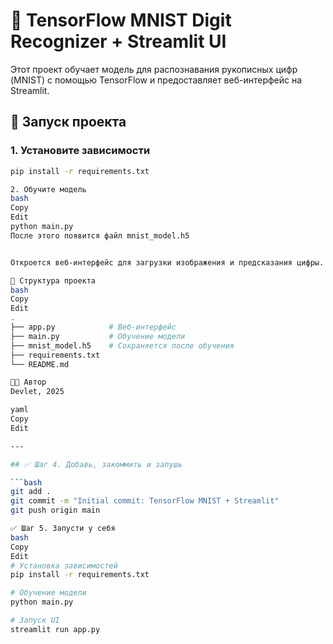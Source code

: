 # 🧠 TensorFlow MNIST Digit Recognizer + Streamlit UI

Этот проект обучает модель для распознавания рукописных цифр (MNIST) с помощью TensorFlow и предоставляет веб-интерфейс на Streamlit.

## 🚀 Запуск проекта

### 1. Установите зависимости

```bash
pip install -r requirements.txt

2. Обучите модель
bash
Copy
Edit
python main.py
После этого появится файл mnist_model.h5


Откроется веб-интерфейс для загрузки изображения и предсказания цифры.

📂 Структура проекта
bash
Copy
Edit
.
├── app.py            # Веб-интерфейс
├── main.py           # Обучение модели
├── mnist_model.h5    # Сохраняется после обучения
├── requirements.txt
└── README.md

👨‍💻 Автор
Devlet, 2025

yaml
Copy
Edit

---

## ✅ Шаг 4. Добавь, закоммить и запушь

```bash
git add .
git commit -m "Initial commit: TensorFlow MNIST + Streamlit"
git push origin main

✅ Шаг 5. Запусти у себя
bash
Copy
Edit
# Установка зависимостей
pip install -r requirements.txt

# Обучение модели
python main.py

# Запуск UI
streamlit run app.py